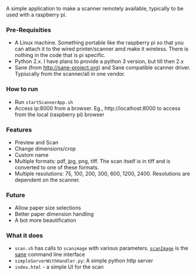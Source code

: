 A simple application to make a scanner remotely available, typically to be used with a raspberry pi.


### Pre-Requisities
- A Linux machine. Something portable like the raspberry pi so that you can attach it to the wired printer/scanner amd make it wireless. There is nothing in the code that is pi specific.
- Python 2.x. I have plans to provide a python 3 version, but till then 2.x
- Sane (from http://sane-project.org) and Sane compatible scanner driver. Typiucally from the scanner/all in one vendor.

### How to run
- Run `startScannerApp.sh`
- Access ip:8000 from a browser. Eg., http://localhost:8000 to access from the local (raspberry pi) browser

### Features
- Preview and Scan
- Change dimensions/crop
- Custom name
- Multiple formats: pdf, jpg, png, tiff. The scan itself is in tiff and is converted to one of these formats.
- Multiple resolutions: 75, 100, 200, 300, 600, 1200, 2400. Resolutions are dependent on the scanner. 

### Future
- Allow paper size selections
- Better paper dimension handling
- A bot more beautification

### What it does
- `scan.sh` has calls to `scanimage` with various parameters. [`scanImage`](http://www.sane-project.org/man/scanimage.1.html) is the [sane](http://www.sane-project.org/man/sane.7.html) command line interface
- `simpleServerWithHandler.py`: A simple python http server
- `index.html` - a simple UI for the scan